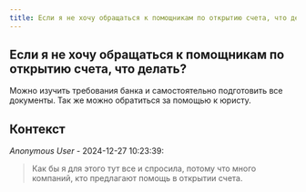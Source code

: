 ```yaml
---
title: Если я не хочу обращаться к помощникам по открытию счета, что делать?
---
```


## Если я не хочу обращаться к помощникам по открытию счета, что делать?

Можно изучить требования банка и самостоятельно подготовить все документы. Так же можно обратиться за помощью к юристу.

## Контекст

_Anonymous User_ - 2024-12-27 10:23:39:

> Как бы я для этого тут все и спросила, потому что много компаний, кто предлагают помощь в открытии счета.
